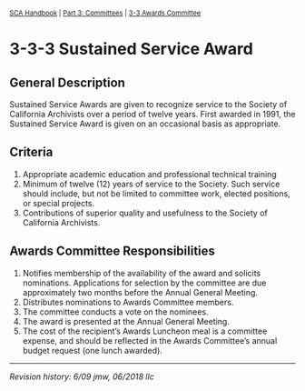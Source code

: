 <sup>[SCA Handbook](/sca-handbook/index.html) | [Part 3: Committees](../03_committees/index.html) | [3-3 Awards Committee](../03_committees/03-03_awards.html)</sup> 

# 3-3-3 Sustained Service Award

## General Description

Sustained Service Awards are given to recognize service to the Society of California Archivists over a period of twelve years. First awarded in 1991, the Sustained Service Award is given on an occasional basis as appropriate.

## Criteria

1. Appropriate academic education and professional technical training
2. Minimum of twelve (12) years of service to the Society. Such service should include, but not be limited to committee work, elected positions, or special projects.
3. Contributions of superior quality and usefulness to the Society of California Archivists.

## Awards Committee Responsibilities
1. Notifies membership of the availability of the award and solicits nominations. Applications for selection by the committee are due approximately two months before the Annual General Meeting.
2. Distributes nominations to Awards Committee members.
3. The committee conducts a vote on the nominees.
4. The award is presented at the Annual General Meeting.
5. The cost of the recipient’s Awards Luncheon meal is a committee expense, and should be reflected in the Awards Committee’s annual budget request (one lunch awarded).

***

_Revision history: 6/09 jmw, 06/2018 llc_
